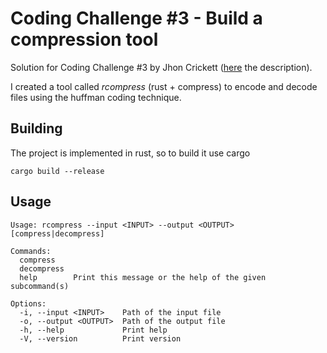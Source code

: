 # Coding Challenge #3 - Build a compression tool 

Solution for Coding Challenge #3 by Jhon Crickett ([here](https://codingchallenges.substack.com/p/coding-challenge-3) the description).

I created a tool called *rcompress* (rust + compress) to encode and decode files using the huffman coding technique.

## Building
The project is implemented in rust, so to build it use cargo
```
cargo build --release
```

## Usage

```
Usage: rcompress --input <INPUT> --output <OUTPUT> [compress|decompress]

Commands:
  compress    
  decompress  
  help        Print this message or the help of the given subcommand(s)

Options:
  -i, --input <INPUT>    Path of the input file
  -o, --output <OUTPUT>  Path of the output file
  -h, --help             Print help
  -V, --version          Print version
```
